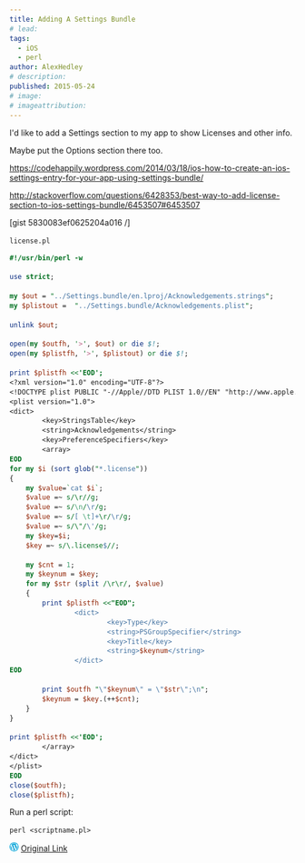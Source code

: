 ```yaml
---
title: Adding A Settings Bundle
# lead:
tags:
  - iOS
  - perl
author: AlexHedley
# description:
published: 2015-05-24
# image:
# imageattribution:
---
```


I'd like to add a Settings section to my app to show Licenses and other info.

Maybe put the Options section there too.

https://codehappily.wordpress.com/2014/03/18/ios-how-to-create-an-ios-settings-entry-for-your-app-using-settings-bundle/

http://stackoverflow.com/questions/6428353/best-way-to-add-license-section-to-ios-settings-bundle/6453507#6453507

[gist 5830083ef0625204a016 /]

<?# Gist 5830083ef0625204a016 /?>

`license.pl`

```perl
#!/usr/bin/perl -w

use strict;

my $out = "../Settings.bundle/en.lproj/Acknowledgements.strings";
my $plistout =  "../Settings.bundle/Acknowledgements.plist";

unlink $out;

open(my $outfh, '>', $out) or die $!;
open(my $plistfh, '>', $plistout) or die $!;

print $plistfh <<'EOD';
<?xml version="1.0" encoding="UTF-8"?>
<!DOCTYPE plist PUBLIC "-//Apple//DTD PLIST 1.0//EN" "http://www.apple.com/DTDs/PropertyList-1.0.dtd">
<plist version="1.0">
<dict>
        <key>StringsTable</key>
        <string>Acknowledgements</string>
        <key>PreferenceSpecifiers</key>
        <array>
EOD
for my $i (sort glob("*.license"))
{
    my $value=`cat $i`;
    $value =~ s/\r//g;
    $value =~ s/\n/\r/g;
    $value =~ s/[ \t]+\r/\r/g;
    $value =~ s/\"/\'/g;
    my $key=$i;
    $key =~ s/\.license$//;

    my $cnt = 1;
    my $keynum = $key;
    for my $str (split /\r\r/, $value)
    {
        print $plistfh <<"EOD";
                <dict>
                        <key>Type</key>
                        <string>PSGroupSpecifier</string>
                        <key>Title</key>
                        <string>$keynum</string>
                </dict>
EOD

        print $outfh "\"$keynum\" = \"$str\";\n";
        $keynum = $key.(++$cnt);
    }
}

print $plistfh <<'EOD';
        </array>
</dict>
</plist>
EOD
close($outfh);
close($plistfh);
```

Run a perl script:

`perl <scriptname.pl>`

![Wordpress](../images/wordpress.png "Wordpress") [Original Link](https://alexhedley.wordpress.com/2015/05/24/adding-a-settings-bundle/)
